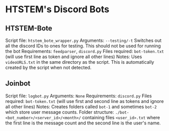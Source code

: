 # HTSTEM's Discord Bots

## HTSTEM-Bote
Script file: `htstem_bote_wrapper.py`
Arguments: `--testing/-t` Switches out all the discord IDs to ones for testing. This should not be used for running the bot
Requirements: `feedparser`, `discord.py`
Files required: `bot-token.txt` (will use first line as token and ignore all other lines)
Notes: Uses `videoURLS.txt` in the same directory as the script. This is automatically created by the script when not detected.

## Joinbot
Script file: `logbot.py`
Arguments: `None`
Requirements: `discord.py`
Files required: `bot-token.txt` (will use first and second line as tokens and ignore all other lines)
Notes: Creates folders called `bot-1` and sometimes `bot-2` which store user message counts. Folder structure: `./bot-<bot_number>/<server_id>/<month>/` containing files `<user_id>.txt` where the first line is the message count and the second line is the user's name.
